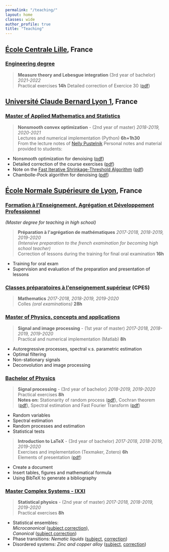 ```yaml
---
permalink: "/teaching/"
layout: home
classes: wide
author_profile: true
title: "Teaching"
---
```


## [École Centrale Lille](https://centralelille.fr/), France

### [Engineering degree](https://ecole.centralelille.fr/)

> **Measure theory and Lebesgue integration**  (3rd year of bachelor) *2021-2022*  
Practical exercises **14h**
Detailed correction of Exercice 30 ([pdf](../assets/pdfs/exercice_30.pdf))

## [Université Claude Bernard Lyon 1](https://www.univ-lyon1.fr/), France

### [Master of Applied Mathematics and Statistics](http://mastermas.univ-lyon1.fr/index.php/page3-2/)

> **Nonsmooth convex optimization** - (2nd year of master) *2018-2019, 2020-2021*  
Lectures and numerical implementation (Python) **6h+1h30**  
From the lecture notes of [Nelly Pustelnik](http://perso.ens-lyon.fr/nelly.pustelnik)
Personal notes and material provided to students:
* Nonsmooth optimization for denoising ([pdf](../assets/pdfs/DMTP_M2_MEA.pdf))
* Detailed correction of the course exercises ([pdf](../assets/pdfs/exercices_M2_MEA.pdf))
* Note on the [Fast Iterative Shrinkage-Threshold Algorithm](https://hal.inria.fr/hal-01060130v3) ([pdf](../assets/pdfs/fista_chambolle_dossal.pdf))
* Chambolle-Pock algorithm for denoising ([pdf](../assets/pdfs/chambolle_pcok.pdf))

## [École Normale Supérieure de Lyon](http://www.ens-lyon.fr/), France

### [Formation à l'Enseignement, Agrégation et Développement Professionnel](http://mathematiques.ens-lyon.fr/agregation-224737.kjsp?RH=1403617207802&RF=DPT-MATH-AGREG)  
*(Master degree for teaching in high school)*

> **Préparation à l'agrégation de mathématiques**  *2017-2018, 2018-2019, 2019-2020*  
*(Intensive preparation to the french examination for becoming high school teacher)*  
Correction of lessons during the training for final oral examination **16h**
* Training for oral exam
* Supervision and evaluation  of the preparation and presentation of lessons

### [Classes préparatoires à l'enseignement supérieur](http://www.ens-lyon.fr/formation/offre-de-formation/cpes/cpes-scientifique) (CPES)

> **Mathematics** *2017-2018, 2018-2019, 2019-2020*  
Colles *(oral examinations)*  **28h**
### [Master of Physics, concepts and applications](http://www.ens-lyon.fr/MasterSDM/fr/master-1)

> **Signal and image processing** - (1st year of master) *2017-2018, 2018-2019, 2019-2020*  
Practical and numerical implementation (Matlab) **8h**
* Autoregressive processes, spectral v.s. parametric estimation
* Optimal filtering
* Non-stationary signals
* Deconvolution and image processing

### [Bachelor of Physics](http://www.ens-lyon.fr/MasterSDM/fr/licence-3)

> **Signal processing** - (3rd year of bachelor) *2018-2019, 2019-2020*  
Practical exercises **8h**  
**Notes on:** Stationarity of random process ([pdf](../assets/pdfs/stationnaire.pdf)), Cochran theorem ([pdf](../assets/pdfs/thm_cochran.pdf)), Spectral estimation and Fast Fourier Transform ([pdf](../assets/pdfs/fft_exam.pdf))
* Random variables
* Spectral estimation
* Random processes and estimation
* Statistical tests  

> **Introduction to LaTeX** - (3rd year of bachelor) *2017-2018, 2018-2019, 2019-2020*  
Exercises and implementation (Texmaker, Zotero) **6h**  
Elements of presentation ([pdf](../assets/pdfs/tp_latex.pdf))
* Create a document
* Insert tables, figures and mathematical formula
* Using BibTeX to generate a bibliography  



### [Master Complex Systems - IXXI](http://www.ens-lyon.fr/MasterSDM/fr/master-2/m2-systemes-complexes)

> **Statistical physics** - (2nd year of master) *2017-2018, 2018-2019, 2019-2020*  
Practical exercises **8h**
* Statistical ensembles:  
  *Microcanonical* ([subject](../assets/pdfs/td1_stat.pdf),[correction](../assets/pdfs/td1_stat_c.pdf)),  
  *Canonical* ([subject](../assets/pdfs/td2_stat.pdf),[correction](../assets/pdfs/td2_stat_c.pdf))
* Phase transitions: *Nematic liquids* ([subject](../assets/pdfs/td3_stat.pdf), [correction](../assets/pdfs/td3_stat_c.pdf))
* Disordered systems: *Zinc and copper alloy* ([subject](../assets/pdfs/td4_stat.pdf), [correction](../assets/pdfs/td4_stat_c.pdf))
